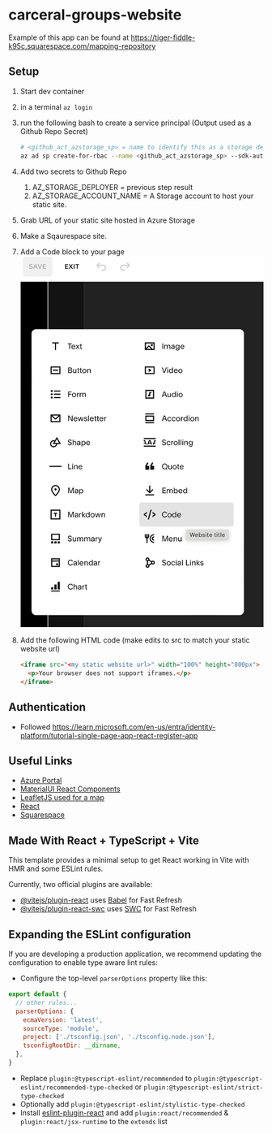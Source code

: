 # carceral-groups-website

Example of this app can be found at https://tiger-fiddle-k95c.squarespace.com/mapping-repository

## Setup
1. Start dev container

1. in a terminal `az login`

1. run the following bash to create a service principal (Output used as a Github Repo Secret)
    ```bash
    # <github_act_azstorage_sp> = name to identify this as a storage deployer for github actions
    az ad sp create-for-rbac --name <github_act_azstorage_sp> --sdk-auth --role contributor --scopes /subscriptions/<subscription id>/resourceGroups/<resource group name>
    ```

1. Add two secrets to Github Repo
    1. AZ_STORAGE_DEPLOYER = previous step result
    1. AZ_STORAGE_ACCOUNT_NAME = A Storage account to host your static site.

1. Grab URL of your static site hosted in Azure Storage

1. Make a Sqaurespace site.

1. Add a Code block to your page
![squarespace code block example](../assets/squarespace_code_block_example.png)

1. Add the following HTML code (make edits to src to match your static website url)
    ```html
    <iframe src="<my static website url>" width="100%" height="800px">
      <p>Your browser does not support iframes.</p>
    </iframe>
    ```

## Authentication

- Followed https://learn.microsoft.com/en-us/entra/identity-platform/tutorial-single-page-app-react-register-app

## Useful Links
- [Azure Portal](https://portal.azure.com)
- [MaterialUI React Components](https://mui.com/material-ui/all-components/)
- [LeafletJS used for a map](https://leafletjs.com)
- [React](https://react.dev/learn)
- [Squarespace](https://www.squarespace.com)

## Made With React + TypeScript + Vite

This template provides a minimal setup to get React working in Vite with HMR and some ESLint rules.

Currently, two official plugins are available:

- [@vitejs/plugin-react](https://github.com/vitejs/vite-plugin-react/blob/main/packages/plugin-react/README.md) uses [Babel](https://babeljs.io/) for Fast Refresh
- [@vitejs/plugin-react-swc](https://github.com/vitejs/vite-plugin-react-swc) uses [SWC](https://swc.rs/) for Fast Refresh

## Expanding the ESLint configuration

If you are developing a production application, we recommend updating the configuration to enable type aware lint rules:

- Configure the top-level `parserOptions` property like this:

```js
export default {
  // other rules...
  parserOptions: {
    ecmaVersion: 'latest',
    sourceType: 'module',
    project: ['./tsconfig.json', './tsconfig.node.json'],
    tsconfigRootDir: __dirname,
  },
}
```

- Replace `plugin:@typescript-eslint/recommended` to `plugin:@typescript-eslint/recommended-type-checked` or `plugin:@typescript-eslint/strict-type-checked`
- Optionally add `plugin:@typescript-eslint/stylistic-type-checked`
- Install [eslint-plugin-react](https://github.com/jsx-eslint/eslint-plugin-react) and add `plugin:react/recommended` & `plugin:react/jsx-runtime` to the `extends` list
